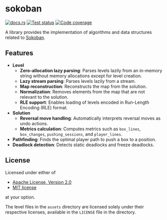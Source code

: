 # sokoban

[![docs.rs](https://img.shields.io/docsrs/soukoban)](https://docs.rs/soukoban)
[![Test status](https://img.shields.io/github/actions/workflow/status/ShenMian/soukoban/test.yml?label=test)](https://github.com/ShenMian/soukoban/actions/workflows/test.yml)
[![Code coverage](https://img.shields.io/codecov/c/github/ShenMian/soukoban)](https://app.codecov.io/gh/ShenMian/soukoban)

A library provides the implementation of algorithms and data structures related to [Sokoban].

## Features

- **Level**
  - **Zero-allocation lazy parsing**: Parses levels lazily from an in-memory string without memory allocations except for level creation.
  - **Lazy stream parsing**: Parses levels lazily from a stream.
  - **Map reconstruction**: Reconstructs the map from the solution.
  - **Normalization**: Removes elements from the map that are not relevant to the solution.
  - **RLE support**: Enables loading of levels encoded in Run-Length Encoding (RLE) format.
- **Solution**
  - **Reversal move handling**: Automatically interprets reversal moves as undo actions.
  - **Metrics calculation**: Computes metrics such as `box_lines`, `box_changes`, `pushing_sessions`, and `player_lines`.
- **Pathfinding**: Finds the optimal player path to push a box to a position.
- **Deadlock detection**: Detects static deadlocks and freeze deadlocks.

## License

Licensed under either of

- [Apache License, Version 2.0](LICENSE-APACHE)
- [MIT license](LICENSE-MIT)

at your option.

The level files in the `assets` directory are licensed solely under
their respective licenses, available in the `LICENSE` file in the directory.

[sokoban]: https://en.wikipedia.org/wiki/Sokoban

